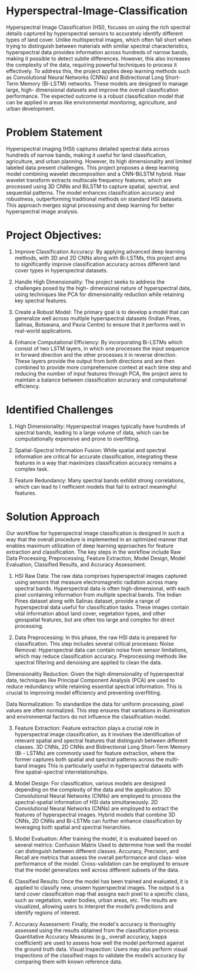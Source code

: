 # Hyperspectral-Image-Classification
Hyperspectral Image Classification (HSI), focuses on using the rich spectral
details captured by hyperspectral sensors to accurately identify different types of land cover. Unlike
multispectral images, which often fall short when trying to distinguish between materials with
similar spectral characteristics, hyperspectral data provides information across hundreds of narrow
bands, making it possible to detect subtle differences. However, this also increases the complexity
of the data, requiring powerful techniques to process it effectively. To address this, the project
applies deep learning methods such as Convolutional Neural Networks (CNNs) and Bidirectional
Long Short-Term Memory (Bi-LSTM) networks. These models are designed to manage large, high-
dimensional datasets and improve the overall classification performance. The expected outcome is
a robust classification model that can be applied in areas like environmental monitoring, agriculture,
and urban development.

# Problem Statement
Hyperspectral imaging (HSI) captures detailed spectral data across hundreds of narrow bands, making it useful for land classification, agriculture, and urban planning.
However, its high dimensionality and limited labeled data present challenges. 
This project proposes a deep learning model combining wavelet decomposition and a CNN-BiLSTM hybrid. 
Haar wavelet transform extracts multiscale frequency features, which are processed using 3D CNNs and BiLSTM to capture spatial, spectral, and sequential patterns. 
The model enhances classification accuracy and robustness, outperforming traditional methods on standard HSI datasets.
This approach merges signal processing and deep learning for better hyperspectral image analysis.

# Project Objectives:
1. Improve Classification Accuracy: By applying advanced deep learning methods, with 3D and
   2D CNNs along with Bi-LSTMs, this project aims to significantly improve classification
   accuracy across different land cover types in hyperspectral datasets.
   
2. Handle High Dimensionality: The project seeks to address the challenges posed by the high-
   dimensional nature of hyperspectral data, using techniques like PCA for dimensionality
   reduction while retaining key spectral features.

3.  Create a Robust Model: The primary goal is to develop a model that can generalize well across
    multiple hyperspectral datasets (Indian Pines, Salinas, Botswana, and Pavia Centre) to ensure
    that it performs well in real-world applications.

4.  Enhance Computational Efficiency: By incorporating Bi-LSTMs which consist of two LSTM
    layers, in which one processes the input sequence in forward direction and the other processes
    it in reverse direction. These layers provide the output from both directions and are then
    combined to provide more comprehensive context at each time step and reducing the number of
    input features through PCA, the project aims to maintain a balance between classification
    accuracy and computational efficiency.

# Identified Challenges
1. High Dimensionality: Hyperspectral images typically have hundreds of spectral bands,
   leading to a large volume of data, which can be computationally expensive and prone to
   overfitting.


2. Spatial-Spectral Information Fusion: While spatial and spectral information are critical
   for accurate classification, integrating these features in a way that maximizes classification
   accuracy remains a complex task.


3. Feature Redundancy: Many spectral bands exhibit strong correlations, which can lead to I
   nefficient models that fail to extract meaningful features.

# Solution Approach
Our workflow for hyperspectral image classification is designed in such a way that the overall
procedure is implemented in an optimized manner that enables maximum utilization of deep
learning approaches for feature extraction and classification. The key steps in the workflow include
Raw Data Processing, Preprocessing, Feature Extraction, Model Design, Model Evaluation,
Classified Results, and Accuracy Assessment.

1. HSI Raw Data:
  The raw data comprises hyperspectral images captured using sensors that measure electromagnetic
  radiation across many spectral bands. Hyperspectral data is often high-dimensional, with each pixel
  containing information from multiple spectral bands. The Indian Pines dataset along with Salinas
  dataset, provide a range of hyperspectral data useful for classification tasks. These images contain
  vital information about land cover, vegetation types, and other geospatial features, but are often too
  large and complex for direct processing.

2. Data Preprocessing:
  In this phase, the raw HSI data is prepared for classification. This step includes several critical
  processes:
  Noise Removal: Hyperspectral data can contain noise from sensor limitations, which may
  reduce classification accuracy. Preprocessing methods like spectral filtering and denoising
  are applied to clean the data.

  Dimensionality Reduction: Given the high dimensionality of hyperspectral data,
  techniques like Principal Component Analysis (PCA) are used to reduce redundancy while
  retaining essential spectral information. This is crucial to improving model efficiency and
  preventing overfitting.

  Data Normalization: To standardize the data for uniform processing, pixel values are
  often normalized. This step ensures that variations in illumination and environmental
  factors do not influence the classification model.

3. Feature Extraction:
  Feature extraction plays a crucial role in hyperspectral image classification, as it involves the
  identification of relevant spatial and spectral features that distinguish between different classes. 3D
  CNNs, 2D CNNs and Bidirectional Long Short-Term Memory (Bi - LSTMs) are commonly used
  for feature extraction, where the former captures both spatial and spectral patterns across the multi-
  band images This is particularly useful in hyperspectral datasets with fine spatial-spectral
  interrelationships.

4. Model Design:
  For classification, various models are designed depending on the complexity of the data and the
  application:
  3D Convolutional Neural Networks (CNNs) are employed to process the spectral-spatial
  information of HSI data simultaneously.
  2D Convolutional Neural Networks (CNNs) are employed to extract the features of
  hyperspectral images.
  Hybrid models that combine 3D CNNs, 2D CNNs and Bi-LSTMs can further enhance
  classification by leveraging both spatial and spectral hierarchies.

5. Model Evaluation:
  After training the model, it is evaluated based on several metrics:
  Confusion Matrix Used to determine how well the model can distinguish between
  different classes.
  Accuracy, Precision, and Recall are metrics that assess the overall performance and class-
  wise performance of the model.
  Cross-validation can be employed to ensure that the model generalizes well across
  different subsets of the data.

6. Classified Results:
  Once the model has been trained and evaluated, it is applied to classify new, unseen hyperspectral
  images. The output is a land cover classification map that assigns each pixel to a specific class, such
  as vegetation, water bodies, urban areas, etc. The results are visualized, allowing users to interpret
  the model’s predictions and identify regions of interest.

7. Accuracy Assessment:
  Finally, the model's accuracy is thoroughly assessed using the results obtained from the classification
  process:
  Quantitative Accuracy Measures (e.g., overall accuracy, kappa coefficient) are used to
  assess how well the model performed against the ground truth data.
  Visual Inspection: Users may also perform visual inspections of the classified maps to
  validate the model’s accuracy by comparing them with known reference data.
